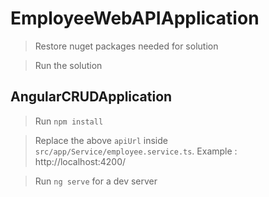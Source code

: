 # EmployeeWebAPIApplication

  > Restore nuget packages needed for solution
  
  > Run the solution

## AngularCRUDApplication

  > Run `npm install`
  
  > Replace the above `apiUrl` inside `src/app/Service/employee.service.ts`. Example : http://localhost:4200/
  
  > Run `ng serve` for a dev server

